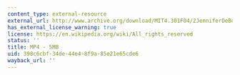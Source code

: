 ```yaml
---
content_type: external-resource
external_url: http://www.archive.org/download/MIT4.301F04/2JenniferDeBoer-ShapingTime-220k.mp4
has_external_license_warning: true
license: https://en.wikipedia.org/wiki/All_rights_reserved
status: ''
title: MP4 - 5MB
uid: 398c6cbf-34de-44e4-8f9a-85e21e65cde6
wayback_url: ''
---
```

